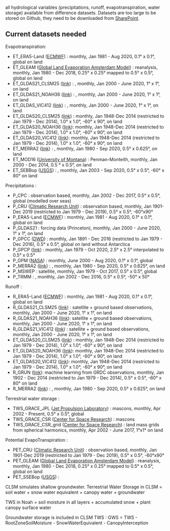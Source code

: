 all hydrological variables (precipitations, runoff, evapotranspiration, water storage) available from difference datasets.
Datasets are too large to be stored on Github, they need to be downloaded from [SharePoint](https://uob.sharepoint.com/teams/grp-globalmass/Shared%20Documents/Forms/AllItems.aspx?FolderCTID=0x012000C86F09E9396E694EBC6704F6B0D20797&viewid=fefbffbe%2D6bc8%2D45a0%2D96bc%2Dde244b9f68bb&id=%2Fteams%2Fgrp%2Dglobalmass%2FShared%20Documents%2FGlobalMass%2FMRes%5F2020%5Fwater%5Fcycle%2FDatasets).

## Current datasets needed

Evapotranspiration: 

* ET_ERA5-Land ([ECMWF](https://cds.climate.copernicus.eu/cdsapp#!/dataset/reanalysis-era5-land-monthly-means?tab=overview)) : monthly, Jan 1981 - Aug 2020, 0.1° x 0.1°, global on land
* ET_GLEAM ([Global Land Evaporation Amsterdam Model](https://www.gleam.eu/)) : reanalysis, monthly, Jan 1980 - Dec 2018, 0.25° x 0.25° mapped to 0.5° x 0.5°, global on land
* ET_GLDAS21_CLSM25 ([link](https://disc.gsfc.nasa.gov/datasets/GLDAS_CLSM10_M_2.1/summary?keywords=GLDAS_CLSM10_M_2.1)) : , monthly, Jan 2000 - June 2020, 1° x 1°, on land
* ET_GLDAS21_NOAH36 ([link](https://disc.gsfc.nasa.gov/datasets/GLDAS_NOAH10_M_2.1/summary?keywords=GLDAS_NOAH10_M_2.1)) : , monthly, Jan 2000 - June 2020, 1° x 1°, on land
* ET_GLDAS_VIC412 ([link](https://disc.gsfc.nasa.gov/datasets/GLDAS_VIC10_M_2.1/summary?keywords=GLDAS_VIC10_M_2.1)) : , monthly, Jan 2000 - June 2020, 1° x 1°, on land
* ET_GLDAS20_CLSM25 ([link](https://disc.gsfc.nasa.gov/datasets/GLDAS_CLSM10_M_2.0/summary?keywords=GLDAS)) : monthly, Jan 1948-Dec 2014 (restricted to Jan 1979 - Dec 2014), 1.0° x 1.0°, -60° x 90°, on land
* ET_GLDAS20_NOAH36 ([link](https://disc.gsfc.nasa.gov/datasets/GLDAS_NOAH10_M_2.0/summary?keywords=GLDAS)): monthly, Jan 1948-Dec 2014 (restricted to Jan 1979 - Dec 2014), 1.0° x 1.0°, -60° x 90°, on land 
* ET_GLDAS20_VIC412 ([link](https://disc.gsfc.nasa.gov/datasets/GLDAS_VIC10_M_2.0/summary?keywords=GLDAS)): monthly, Jan 1948-Dec 2014 (restricted to Jan 1979 - Dec 2014), 1.0° x 1.0°, -60° x 90°, on land 
* ET_MERRA2 ([link](https://disc.gsfc.nasa.gov/datasets/M2TMNXLND_5.12.4/summary?keywords=MERRA-2)) : , monthly, Jan 1980 - Sep 2020, 0.5° x 0.625°, on land
* ET_MOD16 ([University of Montana](https://www.ntsg.umt.edu/project/modis/mod16.php)) : Penman-Monteith, monthly, Jan 2000 - Dec 2014, 0.5 ° x 0.5°, on land
* ET_SEBBop ([USGS](https://earlywarning.usgs.gov/fews/product/81)) : , monthly, Jan 2003 - Sep 2020, 0.5° x 0.5°, -60° x 80° on land

Precipitations : 

* P_CPC : observation based, monthly, Jan 2002 - Dec 2017, 0.5° x 0.5°, global (modelled over seas)
* P_CRU ([Climatic Research Unit](https://catalogue.ceda.ac.uk/uuid/89e1e34ec3554dc98594a5732622bce9)) : observation based, monthly, Jan 1901-Dec 2019 (restricted to Jan 1979 - Dec 2019), 0.5° x 0.5°, -60°x90°
* P_ERA5-Land ([ECMWF](https://cds.climate.copernicus.eu/cdsapp#!/dataset/reanalysis-era5-land-monthly-means?tab=overview)) : monthly, Jan 1981 - Aug 2020, 0.1° x 0.1°, global on land
* P_GLDAS21 : forcing data (Princeton), monthly, Jan 2000 - June 2020, 1° x 1°, on land
* P_GPCC ([DWD](https://opendata.dwd.de/climate_environment/GPCC/html/fulldata-monthly_v2018_doi_download.html)) : monthly, Jan 1891 - Dec 2016 (restricted to Jan 1979 - Dec 2016), 0.5° x 0.5°, global on land without Antarctica
* P_GPCP ([link](https://psl.noaa.gov/data/gridded/data.gpcp.html)) : monthly, Jan 1979 - Oct 2020, 2.5° x 2.5° interpolated to 0.5° x 0.5°
* P_GPM ([NASA](https://disc.gsfc.nasa.gov/datasets/GPM_3IMERGM_06/summary?keywords=%22IMERG%20final%22)) : monthly, June 2000 - Aug 2020, 0.1° x 0.1°, global
* P_MERRA2 ([link](https://disc.gsfc.nasa.gov/datasets/M2TMNXLND_5.12.4/summary?keywords=MERRA-2)) : , monthly, Jan 1980 - Sep 2020, 0.5° x 0.625°, on land
* P_MSWEP : satellite, monthly, Jan 1979 - Oct 2017, 0.5° x 0.5°, global
* P_TRMM : , monthly, Jan 2002 - Dec 2016, 0.5° x 0.5°, -50° x 50°


Runoff : 

* R_ERA5-Land ([ECMWF](https://cds.climate.copernicus.eu/cdsapp#!/dataset/reanalysis-era5-land-monthly-means?tab=overview)) : monthly, Jan 1981 - Aug 2020, 0.1° x 0.1°, global on land
* R_GLDAS21_CLSM25 ([link](https://disc.gsfc.nasa.gov/datasets/GLDAS_CLSM10_M_2.1/summary?keywords=GLDAS_CLSM10_M_2.1)) : satellite + ground based observations, monthly, Jan 2000 - June 2020, 1° x 1°, on land
* R_GLDAS21_NOAH36 ([link](https://disc.gsfc.nasa.gov/datasets/GLDAS_NOAH10_M_2.1/summary?keywords=GLDAS_NOAH10_M_2.1)): satellite + ground based observations, monthly, Jan 2000 - June 2020, 1° x 1°, on land
* R_GLDAS21_VIC412 ([link](https://disc.gsfc.nasa.gov/datasets/GLDAS_VIC10_M_2.1/summary?keywords=GLDAS_VIC10_M_2.1)) : satellite + ground based observations, monthly, Jan 2000 - June 2020, 1° x 1°, on land
* ET_GLDAS20_CLSM25 ([link](https://disc.gsfc.nasa.gov/datasets/GLDAS_CLSM10_M_2.0/summary?keywords=GLDAS)) : monthly, Jan 1948-Dec 2014 (restricted to Jan 1979 - Dec 2014), 1.0° x 1.0°, -60° x 90°, on land
* ET_GLDAS20_NOAH36 ([link](https://disc.gsfc.nasa.gov/datasets/GLDAS_NOAH10_M_2.0/summary?keywords=GLDAS)): monthly, Jan 1948-Dec 2014 (restricted to Jan 1979 - Dec 2014), 1.0° x 1.0°, -60° x 90°, on land
* ET_GLDAS20_VIC412 ([link](https://disc.gsfc.nasa.gov/datasets/GLDAS_VIC10_M_2.0/summary?keywords=GLDAS)): monthly, Jan 1948-Dec 2014 (restricted to Jan 1979 - Dec 2014), 1.0° x 1.0°, -60° x 90°, on land 
* R_GRUN ([link](https://figshare.com/articles/GRUN_Global_Runoff_Reconstruction/9228176)): machine learning from GRDC observations, monthly, Jan 1902 - Dec 2014 (restricted to Jan 1979 - Dec 2014), 0.5° x 0.5°, -60° x 80° on land 
* R_MERRA2 ([link](https://disc.gsfc.nasa.gov/datasets/M2TMNXLND_5.12.4/summary?keywords=MERRA-2)) : , monthly, Jan 1980 - Sep 2020, 0.5° x 0.625°, on land

Terrestrial water storage : 

* TWS_GRACE_JPL ([Jet Propulsion Laboratory](https://podaac.jpl.nasa.gov/dataset/TELLUS_GRAC-GRFO_MASCON_CRI_GRID_RL06_V2)) : mascons, monthly, Apr 2002 - Present, 0.5° x 0.5°, global 
* TWS_GRACE_CSR ([Center for Space Research](http://www2.csr.utexas.edu/grace/RL06_mascons.html)) : mascons
* TWS_GRACE_CSR_grid ([Center for Space Research](https://podaac.jpl.nasa.gov/dataset/TELLUS_GRAC_L3_CSR_RL06_LND_v03)) : land mass grids from spherical harmonics, monthly, Apr 2002 - June 2017, 1°x1° on land

Potential EvapoTranspiration : 
* PET_CRU ([Climatic Research Unit](https://catalogue.ceda.ac.uk/uuid/89e1e34ec3554dc98594a5732622bce9)) : observation based, monthly, Jan 1901-Dec 2019 (restricted to Jan 1979 - Dec 2019), 0.5° x 0.5°, -60°x90°
* PET_GLEAM ([Global Land Evaporation Amsterdam Model](https://www.gleam.eu/)) : reanalysis, monthly, Jan 1980 - Dec 2018, 0.25° x 0.25° mapped to 0.5° x 0.5°, global on land
* PET_SSEBop ([USGS](https://earlywarning.usgs.gov/fews/product/81)) : 


CLSM simulates shallow groundwater. Terrestrial Water Storage in CLSM = soil water + snow water equivalent + canopy water + groundwater

TWS in Noah = soil moisture in all layers + accumulated snow + plant canopy surface water

Groundwater storage is included in CLSM TWS : GWS = TWS - RootZoneSoilMoisture - SnowWaterEquivalent - CanopyInterception
